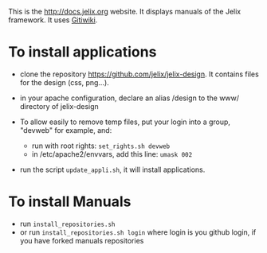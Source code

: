 
This is the http://docs.jelix.org website. It displays manuals of the Jelix framework.
It uses [Gitiwiki](https://github.com/laurentj/gitiwiki).


To install applications
=======================

- clone the repository https://github.com/jelix/jelix-design. It contains files for the design (css, png...).
 
- in your apache configuration, declare an alias /design to the www/ directory of jelix-design

- To allow easily to remove temp files, put your login into a group, "devweb" for example, and:
   - run with root rights: `set_rights.sh devweb`
   - in /etc/apache2/envvars, add this line: `umask 002`

- run the script `update_appli.sh`, it will install applications.

To install Manuals
==================

- run `install_repositories.sh`
- or run `install_repositories.sh login`
  where login is you github login, if you have forked manuals repositories


